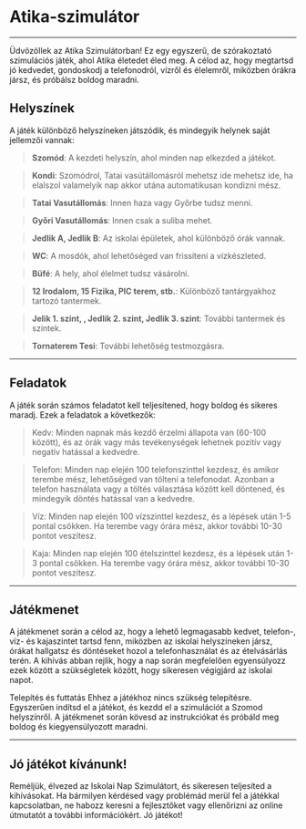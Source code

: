 # Atika-szimulátor
---------------------

Üdvözöllek az Atika Szimulátorban! Ez egy egyszerű, de szórakoztató szimulációs játék, ahol Atika életedet éled meg. A célod az, hogy megtartsd jó kedvedet, gondoskodj a telefonodról, vízről és élelemről, miközben órákra jársz, és próbálsz boldog maradni.

## Helyszínek
A játék különböző helyszíneken játszódik, és mindegyik helynek saját jellemzői vannak:

> **Szomód**: A kezdeti helyszín, ahol minden nap elkezded a játékot.

> **Kondi**: Szomódrol, Tatai vasútállomásról mehetsz ide mehetsz ide, ha elalszol valamelyik nap akkor utána automatikusan kondizni mész.

> **Tatai Vasutállomás**: Innen haza vagy Győrbe tudsz menni. 

> **Győri Vasutállomás**: Innen csak a suliba mehet.

> **Jedlik A, Jedlik B**: Az iskolai épületek, ahol különböző órák vannak.

> **WC**: A mosdók, ahol lehetőséged van frissíteni a vízkészleted.

> **Büfé**: A hely, ahol élelmet tudsz vásárolni.

> **12 Irodalom, 15 Fizika, PlC terem, stb.**: Különböző tantárgyakhoz tartozó tantermek.

> **Jelik 1. szint, , Jedlik 2. szint, Jedlik 3. szint**: További tantermek és szintek.

> **Tornaterem Tesi**: További lehetőség testmozgásra.

---------------------------

## Feladatok

A játék során számos feladatot kell teljesítened, hogy boldog és sikeres maradj. Ezek a feladatok a következők:

> Kedv: Minden napnak más kezdő érzelmi állapota van (60-100 között), és az órák vagy más tevékenységek lehetnek pozitív vagy negatív hatással a kedvedre.

> Telefon: Minden nap elején 100 telefonszinttel kezdesz, és amikor terembe mész, lehetőséged van tölteni a telefonodat. Azonban a telefon használata vagy a töltés választása között kell döntened, és mindegyik döntés hatással van a kedvedre.

> Víz: Minden nap elején 100 vízszinttel kezdesz, és a lépések után 1-5 pontal csökken. Ha terembe vagy órára mész, akkor további 10-30 pontot veszítesz.

> Kaja: Minden nap elején 100 ételszinttel kezdesz, és a lépések után 1-3 pontal csökken. Ha terembe vagy órára mész, akkor további 10-30 pontot veszítesz.


---------------------------------------

## Játékmenet

A játékmenet során a célod az, hogy a lehető legmagasabb kedvet, telefon-, víz- és kajaszintet tartsd fenn, miközben az iskolai helyszíneken jársz, órákat hallgatsz és döntéseket hozol a telefonhasználat és az ételvásárlás terén. A kihívás abban rejlik, hogy a nap során megfelelően egyensúlyozz ezek között a szükségletek között, hogy sikeresen végigjárd az iskolai napot.

Telepítés és futtatás
Ehhez a játékhoz nincs szükség telepítésre. Egyszerűen indítsd el a játékot, és kezdd el a szimulációt a Szomod helyszínről. A játékmenet során kövesd az instrukciókat és próbáld meg boldog és kiegyensúlyozott maradni.

--------------------
## Jó játékot kívánunk!
Reméljük, élvezed az Iskolai Nap Szimulátort, és sikeresen teljesíted a kihívásokat. Ha bármilyen kérdésed vagy problémád merül fel a játékkal kapcsolatban, ne habozz keresni a fejlesztőket vagy ellenőrizni az online útmutatót a további információkért. Jó játékot!
